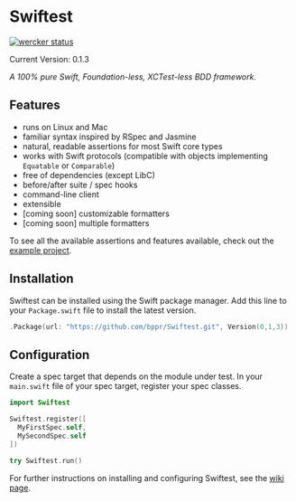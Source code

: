 Swiftest
========

[![wercker status](https://app.wercker.com/status/90bfae733696f02ab6d2c0d6ad81b5fe/m/master "wercker status")](https://app.wercker.com/project/bykey/90bfae733696f02ab6d2c0d6ad81b5fe)

Current Version: 0.1.3

_A 100% pure Swift, Foundation-less, XCTest-less BDD framework._

## Features
* runs on Linux and Mac
* familiar syntax inspired by RSpec and Jasmine
* natural, readable assertions for most Swift core types
* works with Swift protocols (compatible with objects implementing `Equatable` or `Comparable`)
* free of dependencies (except LibC)
* before/after suite / spec hooks
* command-line client
* extensible
* [coming soon] customizable formatters
* [coming soon] multiple formatters

To see all the available assertions and features available, check out the [example project](src/Example).

## Installation
Swiftest can be installed using the Swift package manager. Add this line to your `Package.swift` file to install the latest version.

```swift
.Package(url: "https://github.com/bppr/Swiftest.git", Version(0,1,3))
```

## Configuration
Create a spec target that depends on the module under test. In your
`main.swift` file of your spec target, register your spec classes.

```swift
import Swiftest

Swiftest.register([
  MyFirstSpec.self,
  MySecondSpec.self
])

try Swiftest.run()
```

For further instructions on installing and configuring Swiftest, see the [wiki
page](https://github.com/bppr/Swiftest/wiki/Installation).
